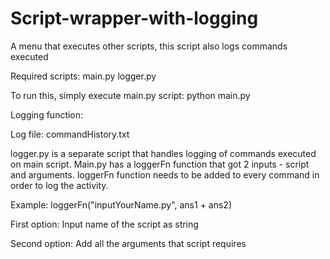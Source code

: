 # Script-wrapper-with-logging
A menu that executes other scripts, this script also logs commands executed

Required scripts: main.py logger.py

To run this, simply execute main.py script:
python main.py

Logging function:

Log file: commandHistory.txt

logger.py is a separate script that handles logging of commands executed on main script. 
Main.py has a loggerFn function that got 2 inputs - script and arguments.
loggerFn function needs to be added to every command in order to log the activity.

Example: loggerFn("inputYourName.py", ans1 + ans2)

First option: Input name of the script as string

Second option: Add all the arguments that script requires
